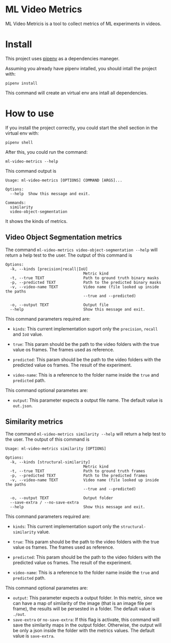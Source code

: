 # ML Video Metrics

ML Video Metricis is a tool to collect metrics of ML experiments in videos.

# Install

This project uses [pipenv](https://pypi.org/project/pipenv/) as a dependencies maneger.

Assuming you already have pipenv intalled, you should intall the project with:

`pipenv install`

This command will create an virtual env ans intall all dependencies.

# How to use

If you install the project correctly, you could start the shell section in the virtual env with:

`pipenv shell`

After this, you could run the command:

`ml-video-metrics --help`

This command output is

```shell
Usage: ml-video-metrics [OPTIONS] COMMAND [ARGS]...

Options:
  --help  Show this message and exit.

Commands:
  similarity
  video-object-segmentation
```

It shows the kinds of metrics. 

## Video Object Segmentation metrics
The command `ml-video-metrics video-object-segmentation --help` will return a help test to the user. The output of this command is

```shell
Options:
  -k, --kinds [precision|recall|IoU]
                                  Metric kind
  -t, --true TEXT                 Path to ground truth binary masks
  -p, --predicted TEXT            Path to the predicted binary masks
  -v, --video-name TEXT           Video name (file looked up inside the paths
                                  --true and --predicted)

  -o, --output TEXT               Output file
  --help                          Show this message and exit.
```
This command parameters required are:
 - `kinds`: This current implementation suport only the `precision`, `recall` and `IoU` value.

 - `true`: This param should be the path to the video folders with the true value os frames. The frames used as reference.

 - `predicted`: This param should be the path to the video folders with the predicted value os frames. The result of the experiment.

 - `video-name`: This is a reference to the folder name inside the `true` and `predicted` path.

This command optional parametes are:
- `output`: This parameter expects a output file name. The default value is `out.json`.

## Similarity metrics

The command `ml-video-metrics similarity --help` will return a help test to the user. The output of this command is

```shell
Usage: ml-video-metrics similarity [OPTIONS]

Options:
  -k, --kinds [structural-similarity]
                                  Metric kind
  -t, --true TEXT                 Path to ground truth frames
  -p, --predicted TEXT            Path to the predicted frames
  -v, --video-name TEXT           Video name (file looked up inside the paths
                                  --true and --predicted)

  -o, --output TEXT               Output folder
  --save-extra / --no-save-extra
  --help                          Show this message and exit.
```

This command parameters required are:
 - `kinds`: This current implementation suport only the `structural-similarity` value.

 - `true`: This param should be the path to the video folders with the true value os frames. The frames used as reference.

 - `predicted`: This param should be the path to the video folders with the predicted value os frames. The result of the experiment.

 - `video-name`: This is a reference to the folder name inside the `true` and `predicted` path.

This command optional parametes are:
- `output`: This parameter expects a output folder. In this metric, since we can have a map of similarity of the image (that is an image file per frame), the results will be persested in a folder. The default value is `./out`.
- `save-extra` or `no-save-extra`: If this flag is activate, this command will save the similarity maps in the output folder. Otherwise, the output will be only a json inside the folder with the metrics values. The default value is `save-extra`.
